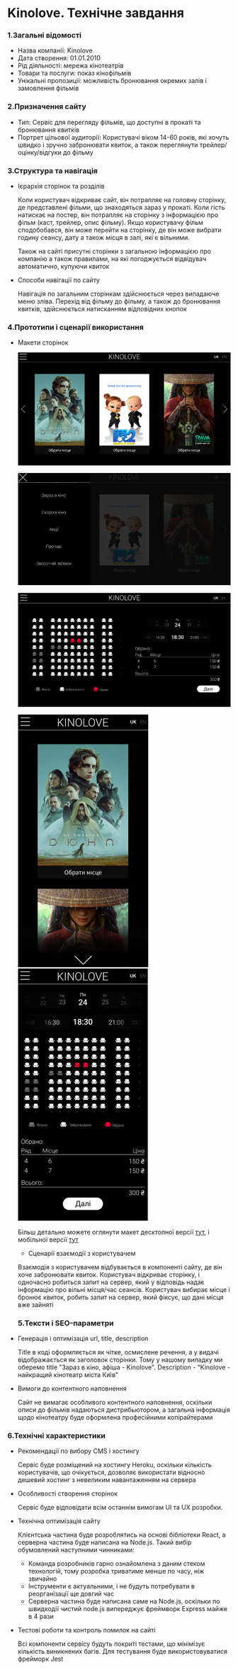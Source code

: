 # Kinolove. Технічне завдання
### 1.Загальні відомості
- Назва компанії: Kinolove
- Дата створення: 01.01.2010
- Рід діяльності: мережа кінотеатрів
- Товари та послуги: показ кінофільмів
 - Унікальні пропозиції: можливість бронювання окремих залів і замовлення фільмів
### 2.Призначення сайту 
 - Тип: Сервіс для перегляду фільмів, що доступні в прокаті та бронювання квитків
 - Портрет цільової аудиторії: 
    Користувачі віком 14-60 років, які хочуть швидко і зручно забронювати квиток, а також переглянути трейлер/оцінку/відгуки до фільму 
### 3.Структура та навігація
- Ієрархія сторінок та розділів 
    
    Коли користувач відкриває сайт, він потрапляє на головну сторінку, де представлені фільми, що знаходяться зараз у прокаті. Коли гість натискає на постер, він потрапляє на сторінку з інформацією про фільм (каст, трейлер, опис фільму). Якщо користувачу фільм сподобобався, він може перейти на сторінку, де він може вибрати годину сеансу, дату а також місця в залі, які є вільними.
    
    Також на сайті присутні сторінки з загальною інформацією про компанію а також правилами, на які погоджується відвідувач автоматично, купуючи квиток 
- Способи навігації по сайту
    
    Навігація по загальним сторінкам здійснюється через випадаюче меню зліва. Перехід від фільму до фільму, а також до бронювання квитків, здійснюється натисканням відповідних кнопок
### 4.Прототипи і сценарії використання
- Макети сторінок 

    ![Home Page!](./images/main-page.png)

    ![Sidebar!](./images/sidebar.png)

    ![Сhoose!](./images/choose.png)

    ![Mobile home page](./images/mob-main.png) ![Mobile choose page](./images/mob-choose.png)

    Більш детально можете оглянути макет десктопної версії [тут](https://www.figma.com/file/0F3IVt3feRI558GjwxpOmZ/1?node-id=0%3A1), і мобільної версії [тут](https://www.figma.com/file/YEUp8y0aHIcC2diDhfGAY7/2?node-id=0%3A1)

    - Сценарії взаємодії з користувачем

    Взаємодія з користувачем відбувається в компоненті сайту, де він хоче забронювати квиток. Користувач відкриває сторінку, і одночасно робиться запит на сервер, який у відповідь надає інформацію про вільні місця/час сеансів. Користувач вибирає місце і бронює квиток, робить запит на сервер, який фіксує, що дані місця вже зайняті

    ### 5.Тексти і SEO-параметри
- Генерація і оптимізація url, title, description

    Title в коді оформляється як чітке, осмислене речення, а у видачі відображається як заголовок сторінки. Тому у нашому випадку ми оберемо title "Зараз в кіно, афіша - Kinolove". Description - "Kinolove - найкращий кінотеатр міста Київ"
- Вимоги до контентного наповнення

    Сайт не вимагає особливого контентного наповнення, оскільки описи до фільмів надаються дистрибьютором, а загальна інформація щодо кінотеатру буде оформлена професійними копірайтерами
 ### 6.Технічні характеристики
- Рекомендації по вибору CMS і хостингу

    Сервіс буде розміщений на хостингу Heroku, оскільки кількість користувачів, що очікується, дозволяє використати відносно дешевий хостинг з невеликим навантаженням на сервера
- Особливості створення сторінок

    Сервіс буде відповідати всім останнім вимогам UI та UX розробки.
- Технічна оптимізація сайту

    Клієнтська частина буде розроблятись на основі бібліотеки React, а серверна частина буде написана на Node.js. Такий вибір обумовлений наступними чинниками:
     - Команда розробників гарно ознайомлена з даним стеком технологій, тому розробка триватиме менше по часу, ніж звичайно
     - Інструменти є актуальними, і не будуть потребувати в реорганізації ще довгий час
     - Серверна частина буде написана саме на Node.js, оскільки по швидкодії чистий node.js випереджує фреймворк Express майже в 4 рази
- Тестові роботи та контроль помилок на сайті

    Всі компоненти сервісу будуть покриті тестами, що мінімізує кількість виникнених багів. Для тестування буде використовуватися фрейморк Jest
